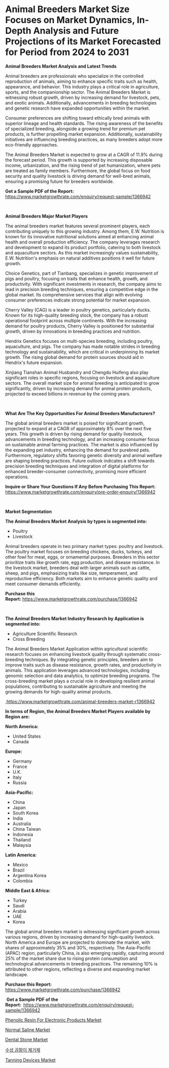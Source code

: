 <p><h1>Animal Breeders Market Size Focuses on Market Dynamics, In-Depth Analysis and Future Projections of its Market Forecasted for Period from 2024 to 2031</h1></p><p><strong>Animal Breeders Market Analysis and Latest Trends</strong></p>
<p><p>Animal breeders are professionals who specialize in the controlled reproduction of animals, aiming to enhance specific traits such as health, appearance, and behavior. This industry plays a critical role in agriculture, sports, and the companionship sector. The Animal Breeders Market is witnessing robust growth, driven by increasing demand for livestock, pets, and exotic animals. Additionally, advancements in breeding technologies and genetic research have expanded opportunities within the market.</p><p>Consumer preferences are shifting toward ethically bred animals with superior lineage and health standards. The rising awareness of the benefits of specialized breeding, alongside a growing trend for premium pet products, is further propelling market expansion. Additionally, sustainability initiatives are influencing breeding practices, as many breeders adopt more eco-friendly approaches.</p><p>The Animal Breeders Market is expected to grow at a CAGR of 11.9% during the forecast period. This growth is supported by increasing disposable income, urbanization, and the rising trend of pet humanization, where pets are treated as family members. Furthermore, the global focus on food security and quality livestock is driving demand for well-bred animals, ensuring a promising future for breeders worldwide.</p></p>
<p><strong>Get a Sample PDF of the Report:&nbsp;</strong> <a href="https://www.marketgrowthrate.com/enquiry/request-sample/1366942">https://www.marketgrowthrate.com/enquiry/request-sample/1366942</a></p>
<p>&nbsp;</p>
<p><strong>Animal Breeders Major Market Players</strong></p>
<p><p>The animal breeders market features several prominent players, each contributing uniquely to this growing industry. Among them, E.W. Nutrition is known for its innovative nutritional solutions aimed at enhancing animal health and overall production efficiency. The company leverages research and development to expand its product portfolio, catering to both livestock and aquaculture sectors. As this market increasingly values sustainability, E.W. Nutrition's emphasis on natural additives positions it well for future growth.</p><p>Choice Genetics, part of Tianbang, specializes in genetic improvement of pigs and poultry, focusing on traits that enhance health, growth, and productivity. With significant investments in research, the company aims to lead in precision breeding techniques, ensuring a competitive edge in the global market. Its comprehensive services that align with evolving consumer preferences indicate strong potential for market expansion.</p><p>Cherry Valley (CAG) is a leader in poultry genetics, particularly ducks. Known for its high-quality breeding stock, the company has a robust operational footprint across multiple continents. With the increasing demand for poultry products, Cherry Valley is positioned for substantial growth, driven by innovations in breeding practices and nutrition.</p><p>Hendrix Genetics focuses on multi-species breeding, including poultry, aquaculture, and pigs. The company has made notable strides in breeding technology and sustainability, which are critical in underpinning its market growth. The rising global demand for protein sources should aid in Hendrix's future expansion.</p><p>Xinjiang Tianshan Animal Husbandry and Chengdu Huifeng also play significant roles in specific regions, focusing on livestock and aquaculture sectors. The overall market size for animal breeding is anticipated to grow significantly, driven by increasing demand for animal protein products, projected to exceed billions in revenue by the coming years.</p></p>
<p>&nbsp;</p>
<p><strong>What Are The Key Opportunities For Animal Breeders Manufacturers?</strong></p>
<p><p>The global animal breeders market is poised for significant growth, projected to expand at a CAGR of approximately 8% over the next five years. This growth is driven by rising demand for quality livestock, advancements in breeding technology, and an increasing consumer focus on sustainable animal farming practices. The market is also influenced by the expanding pet industry, enhancing the demand for purebred pets. Furthermore, regulatory shifts favoring genetic diversity and animal welfare are shaping breeding practices. Future outlook indicates a shift towards precision breeding techniques and integration of digital platforms for enhanced breeder-consumer connectivity, promising more efficient operations.</p></p>
<p><strong>Inquire or Share Your Questions If Any Before Purchasing This Report:</strong> <a href="https://www.marketgrowthrate.com/enquiry/pre-order-enquiry/1366942">https://www.marketgrowthrate.com/enquiry/pre-order-enquiry/1366942</a></p>
<p>&nbsp;</p>
<p><strong>Market Segmentation</strong></p>
<p><strong>The Animal Breeders Market Analysis by types is segmented into:</strong></p>
<p><ul><li>Poultry</li><li>Livestock</li></ul></p>
<p><p>Animal breeders operate in two primary market types: poultry and livestock. The poultry market focuses on breeding chickens, ducks, turkeys, and other fowl for meat, eggs, or ornamental purposes. Breeders in this sector prioritize traits like growth rate, egg production, and disease resistance. In the livestock market, breeders deal with larger animals such as cattle, sheep, and pigs, emphasizing traits like size, temperament, and reproductive efficiency. Both markets aim to enhance genetic quality and meet consumer demands efficiently.</p></p>
<p><strong>Purchase this Report:&nbsp;</strong><a href="https://www.marketgrowthrate.com/purchase/1366942">https://www.marketgrowthrate.com/purchase/1366942</a></p>
<p>&nbsp;</p>
<p><strong>The Animal Breeders Market Industry Research by Application is segmented into:</strong></p>
<p><ul><li>Agriculture Scientific Research</li><li>Cross Breeding</li></ul></p>
<p><p>The Animal Breeders Market Application within agricultural scientific research focuses on enhancing livestock quality through systematic cross-breeding techniques. By integrating genetic principles, breeders aim to improve traits such as disease resistance, growth rates, and productivity in animals. This application leverages advanced technologies, including genomic selection and data analytics, to optimize breeding programs. The cross-breeding market plays a crucial role in developing resilient animal populations, contributing to sustainable agriculture and meeting the growing demands for high-quality animal products.</p></p>
<p><a href="https://www.marketgrowthrate.com/animal-breeders-market-r1366942">&nbsp;https://www.marketgrowthrate.com/animal-breeders-market-r1366942</a></p>
<p><strong>In terms of Region, the Animal Breeders Market Players available by Region are:</strong></p>
<p>
    <p> <strong> North America: </strong>
        <ul>
            <li>United States</li>
            <li>Canada</li>
        </ul>
        </p> 
    <p> <strong> Europe: </strong>
        <ul>
            <li>Germany</li>
            <li>France</li>
            <li>U.K.</li>
            <li>Italy</li>
            <li>Russia</li>
        </ul>
        </p> 
    <p> <strong> Asia-Pacific: </strong>
        <ul>
            <li>China</li>
            <li>Japan</li>
            <li>South Korea</li>
            <li>India</li>
            <li>Australia</li>
            <li>China Taiwan</li>
            <li>Indonesia</li>
            <li>Thailand</li>
            <li>Malaysia</li>
        </ul>
        </p> 
    <p> <strong> Latin America: </strong>
        <ul>
            <li>Mexico</li>
            <li>Brazil</li>
            <li>Argentina Korea</li>
            <li>Colombia</li>
        </ul>
        </p> 
    <p> <strong> Middle East & Africa: </strong>
        <ul>
            <li>Turkey</li>
            <li>Saudi</li>
            <li>Arabia</li>
            <li>UAE</li>
            <li>Korea</li>
        </ul>
    </p>
    </p>
<p><p>The global animal breeders market is witnessing significant growth across various regions, driven by increasing demand for high-quality livestock. North America and Europe are projected to dominate the market, with shares of approximately 35% and 30%, respectively. The Asia-Pacific (APAC) region, particularly China, is also emerging rapidly, capturing around 25% of the market share due to rising protein consumption and technological advancements in breeding practices. The remaining 10% is attributed to other regions, reflecting a diverse and expanding market landscape.</p></p>
<p><strong>Purchase this Report: </strong><a href="https://www.marketgrowthrate.com/purchase/1366942">https://www.marketgrowthrate.com/purchase/1366942</a></p>
<p>&nbsp;<strong>Get a Sample PDF of the Report:&nbsp;&nbsp;</strong><a href="https://www.marketgrowthrate.com/enquiry/request-sample/1366942">https://www.marketgrowthrate.com/enquiry/request-sample/1366942</a></p>
<p><strong></strong></p>
<p><p><a href="https://issuu.com/reportprime-2/docs/phenolic-resin-for-electronic-produ_d84030cb4bcb37">Phenolic Resin For Electronic Products Market</a></p><p><a href="https://www.linkedin.com/pulse/normal-saline-industry-forecast-market-shifts-strategic-8rh8e?trackingId=22zVOorNQtKaWRKcg22COw%3D%3D">Normal Saline Market</a></p><p><a href="https://www.linkedin.com/pulse/what-current-future-prospects-dental-stone-market-f6tge?trackingId=1krQC9q9Q9uc4DoLFugFuw%3D%3D">Dental Stone Market</a></p><p><a href="https://medium.com/@vanielleho/%EC%88%98%EC%9A%A9%EC%84%B1-%EB%AA%B0%EB%93%9C-%EB%B6%84%EB%A6%AC%EC%A0%9C-%EC%8B%9C%EC%9E%A5-%EC%A0%84%EB%9E%B5%EC%A0%81-%ED%86%B5%EC%B0%B0-%EC%88%98%EC%9A%A9%EC%84%B1-%EB%AA%B0%EB%93%9C-%EB%B6%84%EB%A6%AC%EC%A0%9C-%EC%82%B0%EC%97%85%EC%9D%98-%EC%A0%9C%ED%92%88-%EB%B0%9C%EC%A0%84-%EB%B0%8F-%EC%8B%9C%EC%9E%A5-%EC%84%B8%EB%B6%84%ED%99%94-f0eca7547284?postPublishedType=repub">수성 곰팡이 제거제</a></p><p><a href="https://github.com/MatthewHernandez403/Market-Research-Report-List-1/blob/main/tanning-devices-market.md">Tanning Devices Market</a></p></p>